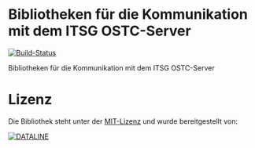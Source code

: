 ﻿# Bibliotheken für die Kommunikation mit dem ITSG OSTC-Server

[![Build-Status](https://img.shields.io/teamcity/https/build.service-dataline.de:8081/s/OpenSource_ItsgOstc.svg?label=TeamCity)](https://build.service-dataline.de:8081/viewType.html?buildTypeId=OpenSource_ItsgOstc&guest=1)

Bibliotheken für die Kommunikation mit dem ITSG OSTC-Server

# Lizenz

Die Bibliothek steht unter der [MIT-Lizenz](LICENSE.md)
und wurde bereitgestellt von:

[![DATALINE](https://www.dataline.de/images/Logo_kleiner.png)](http://www.dataline.de)
